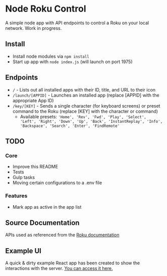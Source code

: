 # Node Roku Control
A simple node app with API endpoints to control a Roku on your local network. Work in progress.

## Install
- Install node modules via `npm install`
- Start up app with `node index.js` (will launch on port 1975)

## Endpoints
- `/` - Lists out all installed apps with their ID, title, and URL to their icon
- `/launch/[APPID]` - Launches an installed app (replace [APPID] with the appropriate App ID)
- `/key/[KEY]` - Sends a single character (for keyboard screens) or preset command to the Roku (replace [KEY] with the character or command)
  - Available presets: `'Home', 'Rev', 'Fwd', 'Play', 'Select', 'Left', 'Right', 'Down', 'Up', 'Back', 'InstantReplay', 'Info', 'Backspace', 'Search', 'Enter', 'FindRemote'`

## TODO
### Core
- Improve this README
- Tests
- Gulp tasks
- Moving certain configurations to a .env file

### Features
- Mark app as active in the app list

## Source Documentation
APIs used as referenced from the [Roku documentation](https://sdkdocs.roku.com/display/sdkdoc/External+Control+API)

## Example UI
A quick & dirty example React app has been created to show the interactions with the server. [You can access it here.](https://github.com/mpacific/Roku-Control-React)
